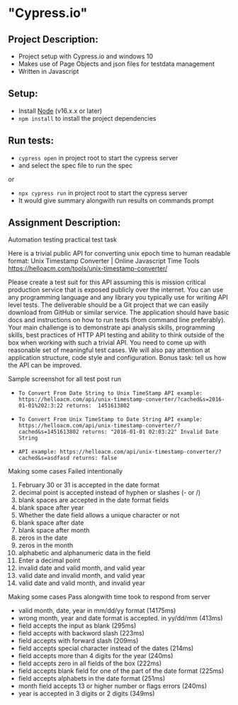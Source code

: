 # "Cypress.io"

## Project Description:
* Project setup with Cypress.io and windows 10
* Makes use of Page Objects and json files for testdata management 
* Written in Javascript

## Setup:
* Install [Node](http://nodejs.org) (v16.x.x or later)
* `npm install` to install the project dependencies

## Run tests:
* `cypress open` in project root to start the cypress server
* and select the spec file to run the spec

or
* `npx cypress run` in project root to start the cypress server
* It would give summary alongwith run results on commands prompt

## Assignment Description:
Automation testing practical test task

Here is a trivial public API for converting unix epoch time to human readable format:
Unix Timestamp Converter | Online Javascript Time Tools
https://helloacm.com/tools/unix-timestamp-converter/

Please create a test suit for this API assuming this is mission critical production service that is exposed publicly over the internet. You can
use any programming language and any library you typically use for writing API level tests.
The deliverable should be a Git project that we can easily download from GitHub or similar service. The application should have basic docs
and instructions on how to run tests (from command line preferably).
Your main challenge is to demonstrate api analysis skills, programming skills, best practices of HTTP API testing and ability to think outside
of the box when working with such a trivial API. You need to come up with reasonable set of meaningful test cases. We will also pay
attention at application structure, code style and configuration.
Bonus task: tell us how the API can be improved.


Sample screenshot for all test post run
* ` To Convert From Date String to Unix TimeStamp
API example:
  https://helloacm.com/api/unix-timestamp-converter/?cached&s=2016-01-01%202:3:22
returns: 
  1451613802
  `
  
* `To Convert From Unix TimeStamp to Date String
API example:
  https://helloacm.com/api/unix-timestamp-converter/?cached&s=1451613802
returns:
  "2016-01-01 02:03:22"
Invalid Date String
 `
* `API example:
  https://helloacm.com/api/unix-timestamp-converter/?cached&s=asdfasd
returns:
  false
  `

Making some cases Failed intentionally
  1) February 30 or 31 is accepted in the date format
  2) decimal point is accepted instead of hyphen or slashes (- or /)
  3) blank spaces are accepted in the date format fields
  4) blank space after year
  5) Whether the date field allows a unique character or not
  6) blank space after date
  7) blank space after month
  8) zeros in the date
  9) zeros in the month
  10) alphabetic and alphanumeric data in the field
  11) Enter a decimal point
  12) invalid date and valid month, and valid year
  13) valid date and invalid month, and valid year
  14) valid date and valid month, and invalid year
  
Making some cases Pass alongwith time took to respond from server
* valid month, date, year in mm/dd/yy format (14175ms)
* wrong month, year and date format is accepted. in yy/dd/mm (413ms)
* field accepts the input as blank (295ms)
* field accepts with backword slash (223ms)
* field accepts with forward slash (209ms)
* field accepts special character instead of the dates (214ms)
* field accepts more than 4 digits for the year (240ms)
* field accepts zero in all fields of the box (222ms)
* field accepts blank field for one of the part of the date format (225ms)
* field accepts alphabets in the date format (251ms)
* month field accepts 13 or higher number or flags errors (240ms)
* year is accepted in 3 digits or 2 digits (349ms)

